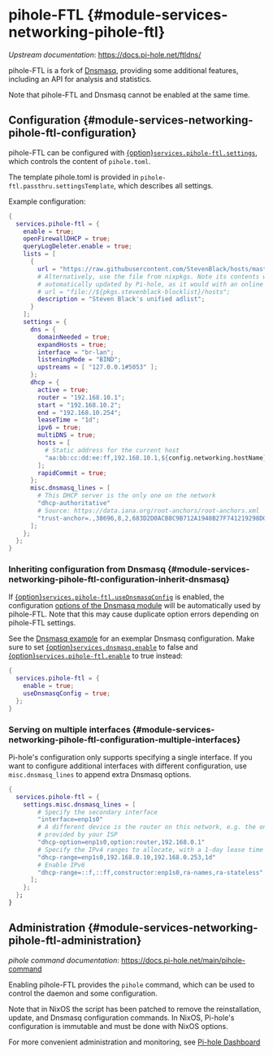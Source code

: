 # pihole-FTL {#module-services-networking-pihole-ftl}

*Upstream documentation*: <https://docs.pi-hole.net/ftldns/>

pihole-FTL is a fork of [Dnsmasq](index.html#module-services-networking-dnsmasq),
providing some additional features, including an API for analysis and
statistics.

Note that pihole-FTL and Dnsmasq cannot be enabled at
the same time.

## Configuration {#module-services-networking-pihole-ftl-configuration}

pihole-FTL can be configured with [{option}`services.pihole-ftl.settings`](options.html#opt-services.pihole-ftl.settings), which controls the content of `pihole.toml`.

The template pihole.toml is provided in `pihole-ftl.passthru.settingsTemplate`,
which describes all settings.

Example configuration:

```nix
{
  services.pihole-ftl = {
    enable = true;
    openFirewallDHCP = true;
    queryLogDeleter.enable = true;
    lists = [
      {
        url = "https://raw.githubusercontent.com/StevenBlack/hosts/master/hosts";
        # Alternatively, use the file from nixpkgs. Note its contents won't be
        # automatically updated by Pi-hole, as it would with an online URL.
        # url = "file://${pkgs.stevenblack-blocklist}/hosts";
        description = "Steven Black's unified adlist";
      }
    ];
    settings = {
      dns = {
        domainNeeded = true;
        expandHosts = true;
        interface = "br-lan";
        listeningMode = "BIND";
        upstreams = [ "127.0.0.1#5053" ];
      };
      dhcp = {
        active = true;
        router = "192.168.10.1";
        start = "192.168.10.2";
        end = "192.168.10.254";
        leaseTime = "1d";
        ipv6 = true;
        multiDNS = true;
        hosts = [
          # Static address for the current host
          "aa:bb:cc:dd:ee:ff,192.168.10.1,${config.networking.hostName},infinite"
        ];
        rapidCommit = true;
      };
      misc.dnsmasq_lines = [
        # This DHCP server is the only one on the network
        "dhcp-authoritative"
        # Source: https://data.iana.org/root-anchors/root-anchors.xml
        "trust-anchor=.,38696,8,2,683D2D0ACB8C9B712A1948B27F741219298D0A450D612C483AF444A4C0FB2B16"
      ];
    };
  };
}
```

### Inheriting configuration from Dnsmasq {#module-services-networking-pihole-ftl-configuration-inherit-dnsmasq}

If [{option}`services.pihole-ftl.useDnsmasqConfig`](options.html#opt-services.pihole-ftl.useDnsmasqConfig) is enabled, the configuration [options of the Dnsmasq
module](index.html#module-services-networking-dnsmasq) will be automatically
used by pihole-FTL. Note that this may cause duplicate option errors
depending on pihole-FTL settings.

See the [Dnsmasq
example](index.html#module-services-networking-dnsmasq-configuration-home) for
an exemplar Dnsmasq configuration. Make sure to set
[{option}`services.dnsmasq.enable`](options.html#opt-services.dnsmasq.enable) to false and
[{option}`services.pihole-ftl.enable`](options.html#opt-services.pihole-ftl.enable) to true instead:

```nix
{
  services.pihole-ftl = {
    enable = true;
    useDnsmasqConfig = true;
  };
}
```

### Serving on multiple interfaces {#module-services-networking-pihole-ftl-configuration-multiple-interfaces}

Pi-hole's configuration only supports specifying a single interface. If you want
to configure additional interfaces with different configuration, use
`misc.dnsmasq_lines` to append extra Dnsmasq options.

```nix
{
  services.pihole-ftl = {
    settings.misc.dnsmasq_lines = [
        # Specify the secondary interface
        "interface=enp1s0"
        # A different device is the router on this network, e.g. the one
        # provided by your ISP
        "dhcp-option=enp1s0,option:router,192.168.0.1"
        # Specify the IPv4 ranges to allocate, with a 1-day lease time
        "dhcp-range=enp1s0,192.168.0.10,192.168.0.253,1d"
        # Enable IPv6
        "dhcp-range=::f,::ff,constructor:enp1s0,ra-names,ra-stateless"
      ];
    };
  };
}
```

## Administration {#module-services-networking-pihole-ftl-administration}

*pihole command documentation*: <https://docs.pi-hole.net/main/pihole-command>

Enabling pihole-FTL provides the `pihole` command, which can be used to control
the daemon and some configuration.

Note that in NixOS the script has been patched to remove the reinstallation,
update, and Dnsmasq configuration commands. In NixOS, Pi-hole's configuration is
immutable and must be done with NixOS options.

For more convenient administration and monitoring, see [Pi-hole
Dashboard](#module-services-web-apps-pihole-web)
